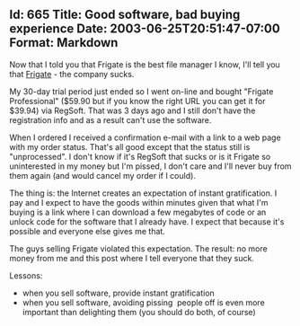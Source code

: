 Id: 665
Title: Good software, bad buying experience
Date: 2003-06-25T20:51:47-07:00
Format: Markdown
--------------
Now that I told you that Frigate is the best file manager I know, I'll
tell you that [Frigate](http://www.frigate3.com/) - the company sucks.

My 30-day trial period just ended so I went on-line and bought "Frigate
Professional" ($59.90 but if you know the right URL you can get it for
$39.94) via RegSoft. That was 3 days ago and I still don't have the
registration info and as a result can't use the software.

When I ordered I received a confirmation e-mail with a link to a web
page with my order status. That's all good except that the status still
is "unprocessed". I don't know if it's RegSoft that sucks or is it
Frigate so uninterested in my money but I'm pissed, I don't care and
I'll never buy from them again (and would cancel my order if I could).

The thing is: the Internet creates an expectation of instant
gratification. I pay and I expect to have the goods within minutes given
that what I'm buying is a link where I can download a few megabytes of
code or an unlock code for the software that I already have. I expect
that because it's possible and everyone else gives me that.

The guys selling Frigate violated this expectation. The result: no more
money from me and this post where I tell everyone that they suck.

Lessons:

-   when you sell software, provide instant gratification
-   when you sell software, avoiding pissing  people off is even more
    important than delighting them (you should do both, of course)

